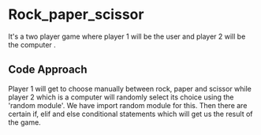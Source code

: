 # Rock_paper_scissor
It's a two player game where player 1 will be the user and player 2 will be the computer .

## Code Approach
Player 1 will get to choose manually between rock, paper and scissor while player 2 which is a computer will randomly select its choice using the 'random module'. We have import random module for this. Then there are certain if, elif and else conditional statements which will get us the result of the game. 
